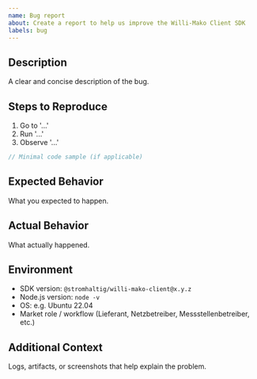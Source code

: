 ```yaml
---
name: Bug report
about: Create a report to help us improve the Willi-Mako Client SDK
labels: bug
---
```


## Description
A clear and concise description of the bug.

## Steps to Reproduce
1. Go to '...'
2. Run '...'
3. Observe '...'

```typescript
// Minimal code sample (if applicable)
```

## Expected Behavior
What you expected to happen.

## Actual Behavior
What actually happened.

## Environment
- SDK version: `@stromhaltig/willi-mako-client@x.y.z`
- Node.js version: `node -v`
- OS: e.g. Ubuntu 22.04
- Market role / workflow (Lieferant, Netzbetreiber, Messstellenbetreiber, etc.)

## Additional Context
Logs, artifacts, or screenshots that help explain the problem.
